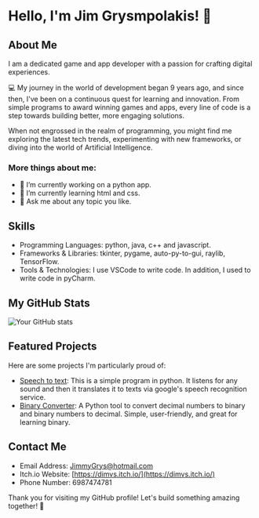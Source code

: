 # Hello, I'm Jim Grysmpolakis! 👋

## About Me

I am a dedicated game and app developer with a passion for crafting digital experiences.

💻 My journey in the world of development began 9 years ago, and since then, I've been on a continuous quest for learning and innovation. From simple programs to award winning games and apps, every line of code is a step towards building better, more engaging solutions.

When not engrossed in the realm of programming, you might find me exploring the latest tech trends, experimenting with new frameworks, or diving into the world of Artificial Intelligence.

### More things about me:
- 🔭 I’m currently working on a python app.
- 🌱 I’m currently learning html and css.
- 💬 Ask me about any topic you like.

## Skills

- Programming Languages:  python, java, c++ and javascript. 
- Frameworks & Libraries:  tkinter, pygame, auto-py-to-gui, raylib, TensorFlow.
- Tools & Technologies:  I use VSCode to write code. In addition, I used to write code in pyCharm.

## My GitHub Stats

![Your GitHub stats](https://github-readme-stats.vercel.app/api?username=JimmyVS&show_icons=true&hide_border=true)

## Featured Projects

Here are some projects I'm particularly proud of:

- [Speech to text](https://github.com/JimmyVS/Speech-To-Text): This is a simple program in python. It listens for any sound and then it translates it to texts via google's speech recognition service. 
- [Binary Converter](https://github.com/JimmyVS/Binary-converter): A Python tool to convert decimal numbers to binary and binary numbers to decimal. Simple, user-friendly, and great for learning binary.

## Contact Me
  
- Email Address: JimmyGrys@hotmail.com
- Itch.io Website: [https://dimvs.itch.io/](https://dimvs.itch.io/)
- Phone Number: 6987474781

Thank you for visiting my GitHub profile! Let's build something amazing together! 🚀
